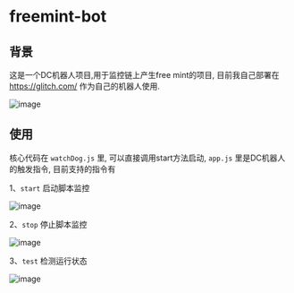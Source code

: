 # freemint-bot
## 背景
这是一个DC机器人项目,用于监控链上产生free mint的项目, 目前我自己部署在 https://glitch.com/ 作为自己的机器人使用.

![image](https://user-images.githubusercontent.com/5353946/171440775-ff354ad1-92bf-41f3-823f-3b9bea537dbf.png)

## 使用
核心代码在 `watchDog.js` 里, 可以直接调用start方法启动, `app.js` 里是DC机器人的触发指令, 目前支持的指令有

1、`start` 启动脚本监控

![image](https://user-images.githubusercontent.com/5353946/171442161-4b7f3eed-fd62-4786-890c-a3fb10d973c2.png)


2、`stop` 停止脚本监控

![image](https://user-images.githubusercontent.com/5353946/171442192-4e00a15a-ec79-4a02-95e4-c036e15d2827.png)


3、`test` 检测运行状态

![image](https://user-images.githubusercontent.com/5353946/171442264-baefe61c-0954-4236-b307-7ce065826b91.png)


